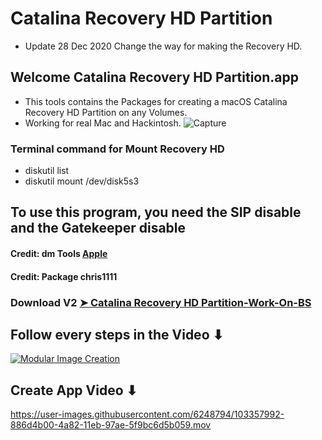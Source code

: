 # Catalina Recovery HD Partition
- Update 28 Dec 2020 Change the way for making the Recovery HD.

## Welcome Catalina Recovery HD Partition.app
- This tools contains the Packages for creating a macOS Catalina Recovery HD Partition on any Volumes.
- Working for real Mac and Hackintosh.
![Capture](https://user-images.githubusercontent.com/6248794/103251556-1f34ed00-4947-11eb-9509-a39be8be7d49.png)


### Terminal command for Mount Recovery HD
- diskutil list
- diskutil mount /dev/disk5s3


## To use this program, you need the SIP disable and the Gatekeeper disable

#### Credit: dm Tools [Apple](https://support.apple.com)

#### Credit: Package chris1111

### Download V2 [➤ Catalina Recovery HD Partition-Work-On-BS](https://github.com/chris1111/Catalina-Recovery-HD-Partition/releases/tag/V2)

## Follow every steps in the Video ⬇︎

[![Modular Image Creation](https://i.ibb.co/K5bFrB5/VIDEO.png)](https://youtu.be/1B7l1AZ6I5k)

## Create App Video ⬇︎
https://user-images.githubusercontent.com/6248794/103357992-886d4b00-4a82-11eb-97ae-5f9bc6d5b059.mov
